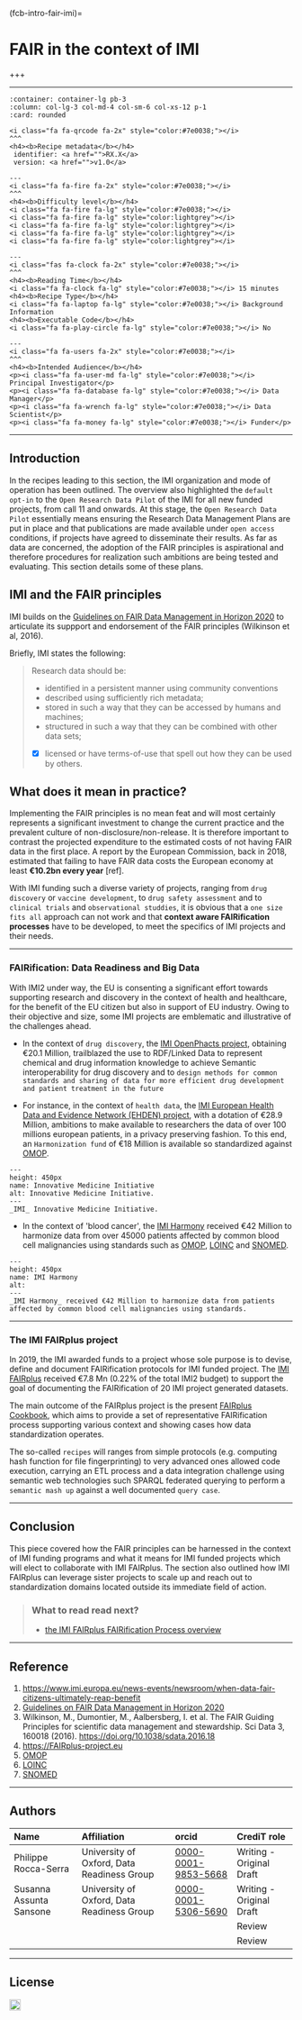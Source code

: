 (fcb-intro-fair-imi)=
# FAIR in the context of IMI

+++
<br/>

----

````{panels}
:container: container-lg pb-3
:column: col-lg-3 col-md-4 col-sm-6 col-xs-12 p-1
:card: rounded

<i class="fa fa-qrcode fa-2x" style="color:#7e0038;"></i>
^^^
<h4><b>Recipe metadata</b></h4>
 identifier: <a href="">RX.X</a> 
 version: <a href="">v1.0</a>

---
<i class="fa fa-fire fa-2x" style="color:#7e0038;"></i>
^^^
<h4><b>Difficulty level</b></h4>
<i class="fa fa-fire fa-lg" style="color:#7e0038;"></i>
<i class="fa fa-fire fa-lg" style="color:lightgrey"></i>
<i class="fa fa-fire fa-lg" style="color:lightgrey"></i>
<i class="fa fa-fire fa-lg" style="color:lightgrey"></i>
<i class="fa fa-fire fa-lg" style="color:lightgrey"></i>

---
<i class="fas fa-clock fa-2x" style="color:#7e0038;"></i>
^^^
<h4><b>Reading Time</b></h4>
<i class="fa fa-clock fa-lg" style="color:#7e0038;"></i> 15 minutes
<h4><b>Recipe Type</b></h4>
<i class="fa fa-laptop fa-lg" style="color:#7e0038;"></i> Background Information
<h4><b>Executable Code</b></h4>
<i class="fa fa-play-circle fa-lg" style="color:#7e0038;"></i> No

---
<i class="fa fa-users fa-2x" style="color:#7e0038;"></i>
^^^
<h4><b>Intended Audience</b></h4>
<p><i class="fa fa-user-md fa-lg" style="color:#7e0038;"></i> Principal Investigator</p>
<p><i class="fa fa-database fa-lg" style="color:#7e0038;"></i> Data Manager</p>
<p><i class="fa fa-wrench fa-lg" style="color:#7e0038;"></i> Data Scientist</p>
<p><i class="fa fa-money fa-lg" style="color:#7e0038;"></i> Funder</p>
````

___

## Introduction

In the recipes leading to this section, the IMI organization and mode of operation has been outlined. The overview also highlighted the `default opt-in` to the `Open Research Data Pilot` of the IMI for all new funded projects, from call 11 and onwards.
At this stage, the `Open Research Data Pilot` essentially means ensuring the Research Data Management Plans are put in place and that publications are made available under `open access` conditions, if projects have agreed to disseminate their results.
As far as data are concerned, the adoption of the FAIR principles is aspirational and therefore procedures for realization such ambitions are being tested and evaluating. This section details some of these plans.



## IMI and the FAIR principles


IMI builds on the [Guidelines on FAIR Data Management in Horizon 2020](https://ec.europa.eu/research/participants/data/ref/h2020/grants_manual/hi/oa_pilot/h2020-hi-oa-data-mgt_en.pdf) to articulate its suppport and endorsement of the FAIR principles (Wilkinson et al, 2016).

Briefly, IMI states the following:
> Research data should be:
> - identified in a persistent manner using community conventions
> - described using sufficiently rich metadata;
> - stored in such a way that they can be accessed by humans and machines;
> - structured in such a way that they can be combined with other data sets;
>- [x] licensed or have terms-of-use that spell out how they can be used by others.


## What does it mean in practice?

Implementing the FAIR principles is no mean feat and will most certainly represents a significant investment to change the current practice and the prevalent culture of non-disclosure/non-release.
It is therefore important to contrast the projected expenditure to the estimated costs of not having FAIR data in the first place. A report by the European Commission, back in 2018, estimated that failing to have FAIR data costs the European economy at least **€10.2bn every year** [ref].
    

With IMI funding such a diverse variety of projects, ranging from `drug discovery` or `vaccine development`, to `drug safety assessment` and to `clinical trials` and `observational studdies`, it is obvious that a `one size fits all` approach can not work and that **context aware FAIRification processes** have to be developed, to meet the specifics of IMI projects and their needs.

___

### FAIRification: Data Readiness and Big Data

With IMI2 under way, the EU is consenting a significant effort towards supporting research and discovery in the context of health and healthcare, for the benefit of the EU citizen but also in support of EU industry.
Owing to their objective and size, some IMI projects are emblematic and illustrative of the challenges ahead. 

* In the context of `drug discovery`, the [IMI OpenPhacts project](http://www.openphacts.org), obtaining €20.1 Million, trailblazed the use to RDF/Linked Data to represent chemical and drug information knowledge to achieve 	Semantic interoperability for drug discovery and to `design methods for common standards and sharing of data for more efficient drug development and patient treatment in the future`


* For instance, in the context of `health data`, the [IMI European Health Data and Evidence Network (EHDEN) project](https://www.ehden.eu/), with a dotation of €28.9 Million,  ambitions to make available to researchers the data of over 100 millions european patients, in a privacy preserving fashion. To this end, an `Harmonization fund` of €18 Million is available so standardized against [OMOP](https://www.ohdsi.org/data-standardization/the-common-data-model/).

<!-- ![](https://i.imgur.com/Z9eiWHL.png) -->


<!-- <div style="justify-content: center;">
<img src="https://i.imgur.com/Z9eiWHL.png" style="border:1px solid black"/>
</div> -->


```{figure} https://i.imgur.com/Z9eiWHL.png
---
height: 450px
name: Innovative Medicine Initiative
alt: Innovative Medicine Initiative.
---
_IMI_ Innovative Medicine Initiative.
```


* In the context of 'blood cancer', the [IMI Harmony](https://www.imi.europa.eu/projects-results/project-factsheets/harmony) received €42 Million to harmonize data from over 45000 patients affected by common blood cell malignancies using standards such as [OMOP](https://www.ohdsi.org/data-standardization/the-common-data-model/), [LOINC]() and [SNOMED]().


<!-- ![](https://i.imgur.com/pNgpTA1.jpg) -->

<!-- <div style="justify-content: center;">
<img src="https://i.imgur.com/mXKjpAR.jpg"  style="border:1px solid black"/>
</div>
 -->

```{figure} https://i.imgur.com/mXKjpAR.jpg
---
height: 450px
name: IMI Harmony
alt: 
---
_IMI Harmony_ received €42 Million to harmonize data from patients affected by common blood cell malignancies using standards.
```

___

    
### The IMI FAIRplus project

In 2019, the IMI awarded funds to a project whose sole purpose is to devise, define and document FAIRification protocols for IMI funded project. The [IMI FAIRplus](https://fairplus-project.eu) received €7.8 Mn (0.22% of the total IMI2 budget) to support the goal of documenting the FAIRification of 20 IMI project generated datasets.

The main outcome of the FAIRplus project is the present [FAIRplus Cookbook](https://fairplus.github.io/the-fair-cookbook/intro.html), which aims to provide a set of representative FAIRification process supporting various context and showing cases how data standardization operates.

The so-called `recipes` will ranges from simple protocols (e.g. computing hash function for file fingerprinting) to very advanced ones allowed code execution, carrying an ETL process and a data integration challenge using semantic web technologies such SPARQL federated querying to perform a `semantic mash up` against a well documented `query case`.

___


## Conclusion

This piece covered how the FAIR principles can be harnessed in the context of IMI funding programs and what it means for IMI funded projects which will elect to collaborate with IMI FAIRplus.
The section also outlined how IMI FAIRplus can leverage sister projects to scale up and reach out to standardization domains located outside its immediate field of action.

> ### What to read read next?
> * [the IMI FAIRplus FAIRification Process overview](https://www.TODO.todo)


___

## Reference

1. https://www.imi.europa.eu/news-events/newsroom/when-data-fair-citizens-ultimately-reap-benefit
2. [Guidelines on FAIR Data Management in Horizon 2020](https://ec.europa.eu/research/participants/data/ref/h2020/grants_manual/hi/oa_pilot/h2020-hi-oa-data-mgt_en.pdf)
3. Wilkinson, M., Dumontier, M., Aalbersberg, I. et al. The FAIR Guiding Principles for scientific data management and stewardship. Sci Data 3, 160018 (2016). https://doi.org/10.1038/sdata.2016.18
4. https://FAIRplus-project.eu
5. [OMOP](https://www.ohdsi.org/data-standardization/the-common-data-model/)
6. [LOINC](https://loinc.org/)
7. [SNOMED](https://www.snomed.org)

___

## Authors

| Name | Affiliation  | orcid | CrediT role  |
| :------------- | :------------- | :------------- |:------------- |
| Philippe Rocca-Serra |  University of Oxford, Data Readiness Group| [0000-0001-9853-5668](https://orcid.org/orcid.org/0000-0001-9853-5668) | Writing - Original Draft|
|Susanna Assunta Sansone|University of Oxford, Data Readiness Group| [0000-0001-5306-5690](https://orcid.org/orcid.org/0000-0001-5306-5690)|Writing - Original Draft|
||||Review|
||||Review|

___

## License

<a href="https://creativecommons.org/licenses/by/4.0/"><img src="https://mirrors.creativecommons.org/presskit/buttons/80x15/png/by-sa.png" height="20"/></a>




